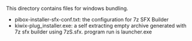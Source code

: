 This directory contains files for windows bundling.

* pibox-installer-sfx-conf.txt: the configuration for 7z SFX Builder
* kiwix-plug_installer.exe: a self extracting empty archive generated with 7z sfx builder using 7zS.sfx.
                       program run is launcher.exe
